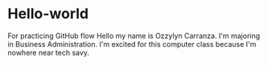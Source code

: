 # Hello-world
For practicing GitHub flow
Hello my name is Ozzylyn Carranza. I'm majoring in Business Administration. I'm excited for this computer class because I'm nowhere near tech savy. 
